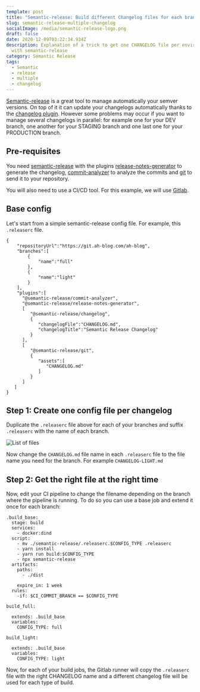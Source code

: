 ```yaml
---
template: post
title: "Semantic-release: Build different Changelog files for each branch"
slug: semantic-release-multiple-changelog
socialImage: /media/semantic-release-logo.png
draft: false
date: 2020-12-09T03:22:34.934Z
description: Explanation of a trick to get one CHANGELOG file per environment
  with semantic-release
category: Semantic Release
tags:
  - Semantic
  - release
  - multiple
  - changelog
---
```

[Semantic-release](https://github.com/semantic-release/semantic-release) is a great tool to manage automatically your semver versions. On top of it it can update your changelogs automatically thanks to the [changelog plugin](https://github.com/semantic-release/changelog).
However some problems may occur if you want to manage several changelogs in parallel: for example one for your DEV branch, one another for your STAGING branch and one last one for your PRODUCTION branch.

## Pre-requisites

You need [semantic-release](https://github.com/semantic-release/semantic-release) with the plugins [release-notes-generator](https://github.com/semantic-release/release-notes-generator) to generate the changelog, [commit-analyzer](https://github.com/semantic-release/commit-analyzer/) to analyze the commits and [git](https://github.com/semantic-release/git) to send it to your repository.

You will also need to use a CI/CD tool. For this example, we will use [Gitlab](https://about.gitlab.com/).

## Base config

Let's start from a simple semantic-release config file. For example, this `.releaserc` file.

```
{
    "repositoryUrl":"https://git.ah-blog.com/ah-blog",
    "branches":[
        {
            "name":"full"  
        },
        {
            "name":"light"
        }
    ],
    "plugins":[
      "@semantic-release/commit-analyzer",
      "@semantic-release/release-notes-generator",
      [
         "@semantic-release/changelog",
         {
            "changelogFile":"CHANGELOG.md",
            "changelogTitle":"Semantic Release Changelog"
         }
      ],
      [
         "@semantic-release/git",
         {
            "assets":[
               "CHANGELOG.md"
            ]
         }
      ]
   ]
}
```

## Step 1: Create one config file per changelog

Duplicate the `.releaserc` file above for each of your branches and suffix `.releaserc` with the name of each branch.

![List of files](/media/files2.png "Files")

Now change the `CHANGELOG.md` file name in each `.releaserc` file to the file name you need for the branch. For example `CHANGELOG-LIGHT.md`

## Step 2: Get the right file at the right time

Now, edit your CI pipeline to change the filename depending on the branch where the pipeline is running. To do so you can use a base job and extend it once for each branch:

```
.build_base:
  stage: build
  services:
    - docker:dind
  script:
    - mv ./semantic-release/.releaserc.$CONFIG_TYPE .releaserc
    - yarn install
    - yarn run build:$CONFIG_TYPE
    - npx semantic-release
  artifacts:
    paths:
      - ./dist

    expire_in: 1 week
  rules:
    -if: $CI_COMMIT_BRANCH == $CONFIG_TYPE

build_full:

  extends: .build_base
  variables:
    CONFIG_TYPE: full

build_light:

  extends: .build_base
  variables:
    CONFIG_TYPE: light
```

Now, for each of your build jobs, the Gitlab runner will copy the `.releaserc` file with the right CHANGELOG name and a different changelog file will be used for each type of build.
